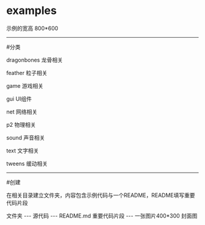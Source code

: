 # examples


示例的宽高 800*600

--------------------------

#分类

dragonbones 龙骨相关

feather 粒子相关

game 游戏相关

gui UI组件

net 网络相关

p2 物理相关

sound 声音相关

text 文字相关

tweens 缓动相关

-------------------------------

#创建

在相关目录建立文件夹，内容包含示例代码与一个README，README填写重要代码片段

文件夹
   --- 源代码
   --- README.md 重要代码片段
   --- 一张图片400*300 封面图


